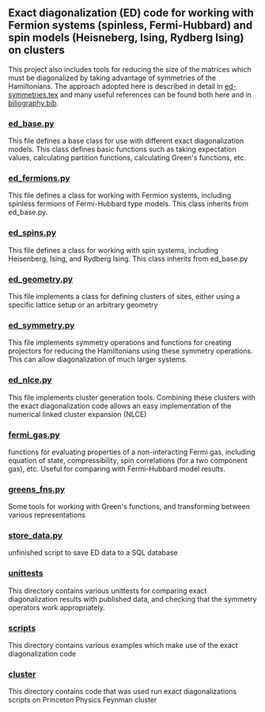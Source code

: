 ## Exact diagonalization (ED) code for working with Fermion systems (spinless, Fermi-Hubbard) and spin models (Heisneberg, Ising, Rydberg Ising) on clusters
This project also includes tools for reducing the size of the matrices which must be
diagonalized by taking advantage of symmetries of the Hamiltonians. The approach adopted
here is described in detail in [ed-symmetries.tex](ed-symmetries.tex) and many useful references
can be found both here and in [biliography.bib](bibliography.bib).

### [ed_base.py](ed_base.py)
This file defines a base class for use with different exact diagonalization models. This class defines
 basic functions such as taking expectation values, calculating partition functions, calculating Green's
 functions, etc.
 
### [ed_fermions.py](ed_fermions.py)
This file defines a class for working with Fermion systems, including spinless fermions of Fermi-Hubbard
type models. This class inherits from ed_base.py.

### [ed_spins.py](ed_spins.py)
This file defines a class for working with spin systems, including Heisenberg, Ising, and Rydberg Ising.
This class inherits from ed_base.py

### [ed_geometry.py](ed_geometry.py) 
This file implements a class for defining clusters of sites, either using a specific lattice setup or
an arbitrary geometry

### [ed_symmetry.py](ed_symmetry.py)
This file implements symmetry operations and functions for creating projectors for reducing the Hamiltonians
using these symmetry operations. This can allow diagonalization of much larger systems.

### [ed_nlce.py](ed_nlce.py)
This file implements cluster generation tools. Combining these clusters with the exact diagonalization code
allows an easy implementation of the numerical linked cluster expansion (NLCE)

### [fermi_gas.py](fermi_gas.py)
functions for evaluating properties of a non-interacting Fermi gas, including equation of state, compressibility,
spin correlations (for a two component gas), etc. Useful for comparing with Fermi-Hubbard model results.

### [greens_fns.py](greens_fns.py)
Some tools for working with Green's functions, and transforming between various representations

### [store_data.py](store_data.py)
unfinished script to save ED data to a SQL database

### [unittests](unittests)
This directory contains various unittests for comparing exact diagonalization results with published data,
and checking that the symmetry operators work appropriately.

### [scripts](scripts)
This directory contains various examples which make use of the exact diagonalization code

### [cluster](cluster)
This directory contains code that was used run exact diagonalizations scripts on Princeton Physics Feynman cluster

